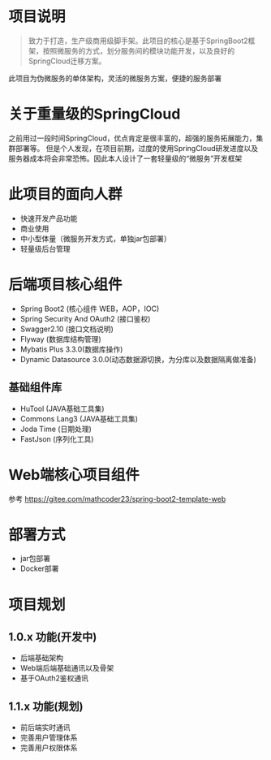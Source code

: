 # 项目说明
> 致力于打造，生产级商用级脚手架。此项目的核心是基于SpringBoot2框架，按照微服务的方式，划分服务间的模块功能开发，以及良好的SpringCloud迁移方案。

此项目为伪微服务的单体架构，灵活的微服务方案，便捷的服务部署

# 关于重量级的SpringCloud
之前用过一段时间SpringCloud，优点肯定是很丰富的，超强的服务拓展能力，集群部署等。
但是个人发现，在项目前期，过度的使用SpringCloud研发进度以及服务器成本将会非常恐怖。因此本人设计了一套轻量级的“微服务”开发框架

# 此项目的面向人群
- 快速开发产品功能
- 商业使用
- 中小型体量（微服务开发方式，单独jar包部署）
- 轻量级后台管理

# 后端项目核心组件
- Spring Boot2 (核心组件 WEB，AOP，IOC)
- Spring Security And OAuth2 (接口鉴权)
- Swagger2.10 (接口文档说明)
- Flyway (数据库结构管理)
- Mybatis Plus 3.3.0(数据库操作)
- Dynamic Datasource 3.0.0(动态数据源切换，为分库以及数据隔离做准备)

## 基础组件库
- HuTool (JAVA基础工具集)
- Commons Lang3 (JAVA基础工具集)
- Joda Time (日期处理)
- FastJson (序列化工具)

# Web端核心项目组件
参考 https://gitee.com/mathcoder23/spring-boot2-template-web
# 部署方式
- jar包部署
- Docker部署

# 项目规划

## 1.0.x 功能(开发中)
- 后端基础架构
- Web端后端基础通讯以及骨架
- 基于OAuth2鉴权通讯

## 1.1.x 功能(规划)
- 前后端实时通讯
- 完善用户管理体系
- 完善用户权限体系

